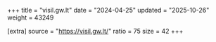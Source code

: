+++
title = "visil.gw.lt"
date = "2024-04-25"
updated = "2025-10-26"
weight = 43249

[extra]
source = "https://visil.gw.lt/"
ratio = 75
size = 42
+++
